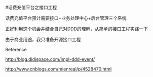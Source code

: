 #话费充值平台之接口工程

话费充值平台预计需要接口+业务处理中心+后台管理三个系统

正好利用这个机会并结合自己对DDD的理解，从简单的接口工程实践一下

由于商业用途，我只准备开源接口工程

Reference

http://blog.didispace.com/impl-ddd-event/

http://www.cnblogs.com/mienreal/p/4528470.html
